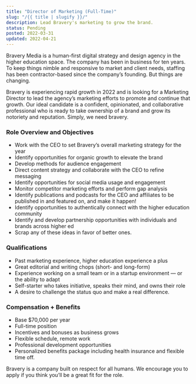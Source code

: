 ```yaml
---
title: "Director of Marketing (Full-Time)"
slug: "/{{ title | slugify }}/"
description: Lead Bravery's marketing to grow the brand.
status: Pending
posted: 2022-03-31
updated: 2022-04-21
---
```


Bravery Media is a human-first digital strategy and design agency in the higher education space. The company has been in business for ten years. To keep things nimble and responsive to market and client needs, staffing has been contractor-based since the company’s founding. But things are changing.

Bravery is experiencing rapid growth in 2022 and is looking for a Marketing Director to lead the agency’s marketing efforts to promote and continue that growth. Our ideal candidate is a confident, opinionated, and collaborative professional who is ready to take ownership of a brand and grow its notoriety and reputation. Simply, we need bravery.

### Role Overview and Objectives

- Work with the CEO to set Bravery’s overall marketing strategy for the year
- Identify opportunities for organic growth to elevate the brand
- Develop methods for audience engagement
- Direct content strategy and collaborate with the CEO to refine messaging
- Identify opportunities for social media usage and engagement
- Monitor competitor marketing efforts and perform gap analysis
- Identify publications and podcasts for the CEO and affiliates to be published in and featured on, and make it happen!
- Identify opportunities to authentically connect with the higher education community
- Identify and develop partnership opportunities with individuals and brands across higher ed
- Scrap any of these ideas in favor of better ones.

### Qualifications

- Past marketing experience, higher education experience a plus
- Great editorial and writing chops (short- and long-form)
- Experience working on a small team or in a startup environment — or the ability to adapt
- Self-starter who takes initiative, speaks their mind, and owns their role
- A desire to challenge the status quo and make a real difference.

### Compensation + Benefits

- Base $70,000 per year
- Full-time position
- Incentives and bonuses as business grows
- Flexible schedule, remote work
- Professional development opportunities
- Personalized benefits package including health insurance and flexible time off.

Bravery is a company built on respect for all humans. We encourage you to apply if you think you’ll be a great fit for the role.
